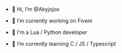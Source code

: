 - 👋 Hi, I’m @Akyjojox

- 🔨 I’m currently working on Fivem
- 💼 I'm a Lua / Python developer 
- 🔎 I’m currently learning C / JS / Typescript
